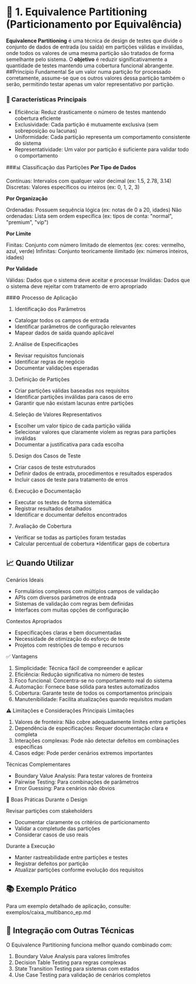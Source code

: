 # 🔷 1. Equivalence Partitioning (Particionamento por Equivalência)

**Equivalence Partitioning** é uma técnica de design de testes que divide o conjunto de dados de entrada (ou saída) em partições válidas e inválidas, onde todos os valores de uma mesma partição são tratados de forma semelhante pelo sistema.
O **objetivo** é reduzir significativamente a quantidade de testes mantendo uma cobertura funcional abrangente.
##Princípio Fundamental
Se um valor numa partição for processado corretamente, assume-se que os outros valores dessa partição também o serão, permitindo testar apenas um valor representativo por partição.
### 🎯 Características Principais

- Eficiência: Reduz drasticamente o número de testes mantendo cobertura eficiente
- Exclusividade: Cada partição é mutuamente exclusiva (sem sobreposição ou lacunas)
- Uniformidade: Cada partição representa um comportamento consistente do sistema
- Representatividade: Um valor por partição é suficiente para validar todo o comportamento

###📊 Classificação das Partições
**Por Tipo de Dados**

Contínuas: Intervalos com qualquer valor decimal (ex: 1.5, 2.78, 3.14)
Discretas: Valores específicos ou inteiros (ex: 0, 1, 2, 3)

**Por Organização**

Ordenadas: Possuem sequência lógica (ex: notas de 0 a 20, idades)
Não ordenadas: Lista sem ordem específica (ex: tipos de conta: "normal", "premium", "vip")

**Por Limite**

Finitas: Conjunto com número limitado de elementos (ex: cores: vermelho, azul, verde)
Infinitas: Conjunto teoricamente ilimitado (ex: números inteiros, idades)

**Por Validade**

Válidas: Dados que o sistema deve aceitar e processar
Inválidas: Dados que o sistema deve rejeitar com tratamento de erro apropriado

###⚙️ Processo de Aplicação
1. Identificação dos Parâmetros

* Catalogar todos os campos de entrada
* Identificar parâmetros de configuração relevantes
* Mapear dados de saída quando aplicável

2. Análise de Especificações

* Revisar requisitos funcionais
* Identificar regras de negócio
* Documentar validações esperadas

3. Definição de Partições

* Criar partições válidas baseadas nos requisitos
* Identificar partições inválidas para casos de erro
* Garantir que não existam lacunas entre partições

4. Seleção de Valores Representativos

* Escolher um valor típico de cada partição válida
* Selecionar valores que claramente violem as regras para partições inválidas
* Documentar a justificativa para cada escolha

5. Design dos Casos de Teste

* Criar casos de teste estruturados
* Definir dados de entrada, procedimentos e resultados esperados
* Incluir casos de teste para tratamento de erros

6. Execução e Documentação

* Executar os testes de forma sistemática
* Registrar resultados detalhados
* Identificar e documentar defeitos encontrados

7. Avaliação de Cobertura

* Verificar se todas as partições foram testadas
* Calcular percentual de cobertura
*Identificar gaps de cobertura

## 📈 Quando Utilizar
Cenários Ideais

- Formulários complexos com múltiplos campos de validação
- APIs com diversos parâmetros de entrada
- Sistemas de validação com regras bem definidas
- Interfaces com muitas opções de configuração

Contextos Apropriados

- Especificações claras e bem documentadas
- Necessidade de otimização do esforço de teste
- Projetos com restrições de tempo e recursos

✅ Vantagens

1. Simplicidade: Técnica fácil de compreender e aplicar
2. Eficiência: Redução significativa no número de testes
3. Foco funcional: Concentra-se no comportamento real do sistema
4. Automação: Fornece base sólida para testes automatizados
5. Cobertura: Garante teste de todos os comportamentos principais
6. Manutenibilidade: Facilita atualizações quando requisitos mudam

⚠️ Limitações e Considerações
Principais Limitações

1. Valores de fronteira: Não cobre adequadamente limites entre partições
2. Dependência de especificações: Requer documentação clara e completa
3. Interações complexas: Pode não detectar defeitos em combinações específicas
4. Casos edge: Pode perder cenários extremos importantes

Técnicas Complementares

- Boundary Value Analysis: Para testar valores de fronteira
- Pairwise Testing: Para combinações de parâmetros
- Error Guessing: Para cenários não óbvios

🔧 Boas Práticas
Durante o Design

Revisar partições com stakeholders
- Documentar claramente os critérios de particionamento
- Validar a completude das partições
- Considerar casos de uso reais

Durante a Execução

- Manter rastreabilidade entre partições e testes
- Registrar defeitos por partição
- Atualizar partições conforme evolução dos requisitos

## 📚 Exemplo Prático
Para um exemplo detalhado de aplicação, consulte: exemplos/caixa_multibanco_ep.md
## 🔗 Integração com Outras Técnicas
O Equivalence Partitioning funciona melhor quando combinado com:

1. Boundary Value Analysis para valores limítrofes
2. Decision Table Testing para regras complexas
3. State Transition Testing para sistemas com estados
4. Use Case Testing para validação de cenários completos
